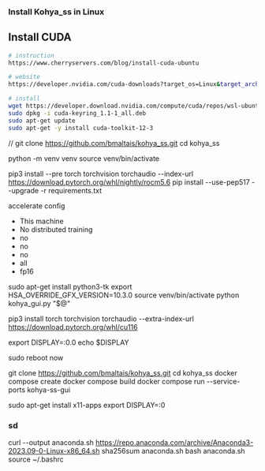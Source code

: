 ### Install Kohya_ss in Linux

## Install CUDA
```bash
# instruction
https://www.cherryservers.com/blog/install-cuda-ubuntu

# website
https://developer.nvidia.com/cuda-downloads?target_os=Linux&target_arch=x86_64&Distribution=Ubuntu&target_version=22.04&target_type=deb_network

# install
wget https://developer.download.nvidia.com/compute/cuda/repos/wsl-ubuntu/x86_64/cuda-keyring_1.1-1_all.deb
sudo dpkg -i cuda-keyring_1.1-1_all.deb
sudo apt-get update
sudo apt-get -y install cuda-toolkit-12-3
```


//
git clone https://github.com/bmaltais/kohya_ss.git 
cd kohya_ss

python -m venv venv
source venv/bin/activate 

pip3 install --pre torch torchvision torchaudio --index-url https://download.pytorch.org/whl/nightly/rocm5.6
pip install --use-pep517 --upgrade -r requirements.txt

accelerate config
- This machine
- No distributed training
- no
- no
- no
- all
- fp16

sudo apt-get install python3-tk
export HSA_OVERRIDE_GFX_VERSION=10.3.0
source venv/bin/activate
python kohya_gui.py "$@"



pip3 install torch torchvision torchaudio --extra-index-url https://download.pytorch.org/whl/cu116

export DISPLAY=:0.0
echo $DISPLAY

sudo reboot now




git clone https://github.com/bmaltais/kohya_ss.git
cd kohya_ss
docker compose create
docker compose build
docker compose run --service-ports kohya-ss-gui


sudo apt-get install x11-apps
export DISPLAY=:0



### sd
curl --output anaconda.sh https://repo.anaconda.com/archive/Anaconda3-2023.09-0-Linux-x86_64.sh
sha256sum anaconda.sh
bash anaconda.sh
source ~/.bashrc


